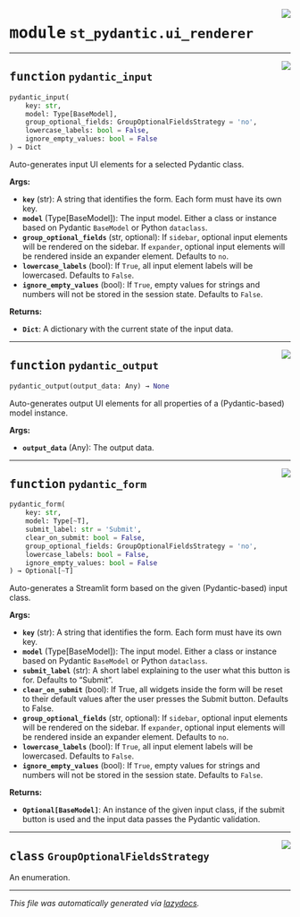 <!-- markdownlint-disable -->

<a href="https://github.com/lukasmasuch/st-pydantic/blob/main/src/st_pydantic/ui_renderer.py#L0"><img align="right" style="float:right;" src="https://img.shields.io/badge/-source-cccccc?style=flat-square"></a>

# <kbd>module</kbd> `st_pydantic.ui_renderer`





---

<a href="https://github.com/lukasmasuch/st-pydantic/blob/main/src/st_pydantic/ui_renderer.py#L1258"><img align="right" style="float:right;" src="https://img.shields.io/badge/-source-cccccc?style=flat-square"></a>

## <kbd>function</kbd> `pydantic_input`

```python
pydantic_input(
    key: str,
    model: Type[BaseModel],
    group_optional_fields: GroupOptionalFieldsStrategy = 'no',
    lowercase_labels: bool = False,
    ignore_empty_values: bool = False
) → Dict
```

Auto-generates input UI elements for a selected Pydantic class. 



**Args:**
 
 - <b>`key`</b> (str):  A string that identifies the form. Each form must have its own key. 
 - <b>`model`</b> (Type[BaseModel]):  The input model. Either a class or instance based on Pydantic `BaseModel` or Python `dataclass`. 
 - <b>`group_optional_fields`</b> (str, optional):  If `sidebar`, optional input elements will be rendered on the sidebar.  If `expander`,  optional input elements will be rendered inside an expander element. Defaults to `no`. 
 - <b>`lowercase_labels`</b> (bool):  If `True`, all input element labels will be lowercased. Defaults to `False`. 
 - <b>`ignore_empty_values`</b> (bool):  If `True`, empty values for strings and numbers will not be stored in the session state. Defaults to `False`. 



**Returns:**
 
 - <b>`Dict`</b>:  A dictionary with the current state of the input data. 


---

<a href="https://github.com/lukasmasuch/st-pydantic/blob/main/src/st_pydantic/ui_renderer.py#L1287"><img align="right" style="float:right;" src="https://img.shields.io/badge/-source-cccccc?style=flat-square"></a>

## <kbd>function</kbd> `pydantic_output`

```python
pydantic_output(output_data: Any) → None
```

Auto-generates output UI elements for all properties of a (Pydantic-based) model instance. 



**Args:**
 
 - <b>`output_data`</b> (Any):  The output data. 


---

<a href="https://github.com/lukasmasuch/st-pydantic/blob/main/src/st_pydantic/ui_renderer.py#L1301"><img align="right" style="float:right;" src="https://img.shields.io/badge/-source-cccccc?style=flat-square"></a>

## <kbd>function</kbd> `pydantic_form`

```python
pydantic_form(
    key: str,
    model: Type[~T],
    submit_label: str = 'Submit',
    clear_on_submit: bool = False,
    group_optional_fields: GroupOptionalFieldsStrategy = 'no',
    lowercase_labels: bool = False,
    ignore_empty_values: bool = False
) → Optional[~T]
```

Auto-generates a Streamlit form based on the given (Pydantic-based) input class. 



**Args:**
 
 - <b>`key`</b> (str):  A string that identifies the form. Each form must have its own key. 
 - <b>`model`</b> (Type[BaseModel]):  The input model. Either a class or instance based on Pydantic `BaseModel` or Python `dataclass`. 
 - <b>`submit_label`</b> (str):  A short label explaining to the user what this button is for. Defaults to “Submit”. 
 - <b>`clear_on_submit`</b> (bool):  If True, all widgets inside the form will be reset to their default values after the user presses the Submit button. Defaults to False. 
 - <b>`group_optional_fields`</b> (str, optional):  If `sidebar`, optional input elements will be rendered on the sidebar.  If `expander`,  optional input elements will be rendered inside an expander element. Defaults to `no`. 
 - <b>`lowercase_labels`</b> (bool):  If `True`, all input element labels will be lowercased. Defaults to `False`. 
 - <b>`ignore_empty_values`</b> (bool):  If `True`, empty values for strings and numbers will not be stored in the session state. Defaults to `False`. 



**Returns:**
 
 - <b>`Optional[BaseModel]`</b>:  An instance of the given input class,  if the submit button is used and the input data passes the Pydantic validation. 


---

<a href="https://github.com/lukasmasuch/st-pydantic/blob/main/src/st_pydantic/ui_renderer.py#L61"><img align="right" style="float:right;" src="https://img.shields.io/badge/-source-cccccc?style=flat-square"></a>

## <kbd>class</kbd> `GroupOptionalFieldsStrategy`
An enumeration. 







---

_This file was automatically generated via [lazydocs](https://github.com/ml-tooling/lazydocs)._
